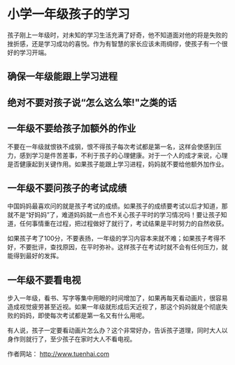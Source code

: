 # 小学一年级孩子的学习

孩子刚上一年级时，对未知的学习生活充满了好奇，他不知道面对他的将是失败的挫折感，还是学习成功的喜悦。作为有智慧的家长应该未雨绸缪，使孩子有一个很好的学习开端。

## 确保一年级能跟上学习进程

## 绝对不要对孩子说“怎么这么笨!"之类的话

## 一年级不要给孩子加额外的作业

不要在一年级就恨铁不成钢，恨不得孩子每次考试都是第一名，这样会使感到压力，感到学习是件苦差事，不利于孩子的心理健康。对于一个人的成才来说，心理是否健康起到关键作用。如果孩子能跟上学习进程，妈妈就不要给他额外加作业。


## 一年级不要问孩子的考试成绩

中国妈妈最喜欢问的就是孩子考试的成绩。如果孩子的成绩要考试以后才知道，那就不是“好妈妈”了，难道妈妈就一点也不关心孩子平时的学习情况吗！要让孩子知道，任何事情重在过程，把过程做好了就行了，考试结果是平时努力的自然收获。

如果孩子考了100分，不要表扬，一年级的学习内容本来就不难；如果孩子考得不好，不要批评，查找原因，在平时弥补。这样孩子在考试时就不会有任何压力，就能得到最好的发挥。


## 一年级不要看电视

步入一年级，看书、写字等集中用眼的时间增加了，如果再每天看动画片，很容易造成视觉疲劳甚至近视。如果一年级就形成后天近视了，那这个妈妈就是个彻底失败的妈妈，即使每次考试都是第一名又有什么用呢。

有人说，孩子一定要看动画片怎么办？这个非常好办，告诉孩子道理，同时大人以身作则就行了，至少孩子在家时大人不看电视。


作者网站： http://www.tuenhai.com